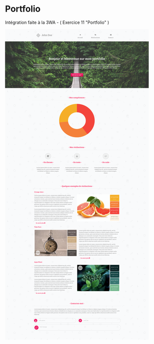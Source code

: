# Portfolio
Intégration faite à la 3WA - ( Exercice 11 "Portfolio" )

<img src="https://github.com/Zyrass/Portfolio/blob/master/maquette.png?raw=true" alt="maquette portfolio" />
